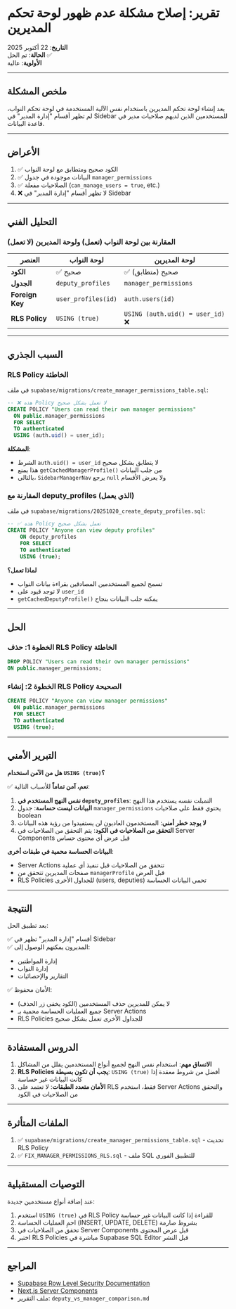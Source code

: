 # تقرير: إصلاح مشكلة عدم ظهور لوحة تحكم المديرين

**التاريخ**: 22 أكتوبر 2025  
**الحالة**: تم الحل ✅  
**الأولوية**: عالية

---

## ملخص المشكلة

بعد إنشاء لوحة تحكم المديرين باستخدام نفس الآلية المستخدمة في لوحة تحكم النواب، لم تظهر أقسام "إدارة المدير" في Sidebar للمستخدمين الذين لديهم صلاحيات مدير في قاعدة البيانات.

---

## الأعراض

1. ✅ الكود صحيح ومتطابق مع لوحة النواب
2. ✅ البيانات موجودة في جدول `manager_permissions`
3. ✅ الصلاحيات مفعلة (`can_manage_users = true`, etc.)
4. ❌ لا تظهر أقسام "إدارة المدير" في Sidebar

---

## التحليل الفني

### المقارنة بين لوحة النواب (تعمل) ولوحة المديرين (لا تعمل)

| العنصر | لوحة النواب | لوحة المديرين |
|---|---|---|
| **الكود** | ✅ صحيح | ✅ صحيح (متطابق) |
| **الجدول** | `deputy_profiles` | `manager_permissions` |
| **Foreign Key** | `user_profiles(id)` | `auth.users(id)` |
| **RLS Policy** | `USING (true)` | `USING (auth.uid() = user_id)` ❌ |

---

## السبب الجذري

### RLS Policy الخاطئة

في ملف `supabase/migrations/create_manager_permissions_table.sql`:

```sql
-- ❌ هذه Policy لا تعمل بشكل صحيح
CREATE POLICY "Users can read their own manager permissions"
  ON public.manager_permissions
  FOR SELECT
  TO authenticated
  USING (auth.uid() = user_id);
```

**المشكلة**: 
- الشرط `auth.uid() = user_id` لا يتطابق بشكل صحيح
- هذا يمنع `getCachedManagerProfile()` من جلب البيانات
- بالتالي، `SidebarManagerNav` يرجع `null` ولا يعرض الأقسام

### المقارنة مع deputy_profiles (الذي يعمل)

في ملف `supabase/migrations/20251020_create_deputy_profiles.sql`:

```sql
-- ✅ هذه Policy تعمل بشكل صحيح
CREATE POLICY "Anyone can view deputy profiles"
    ON deputy_profiles
    FOR SELECT
    TO authenticated
    USING (true);
```

**لماذا تعمل؟**
- تسمح لجميع المستخدمين المصادقين بقراءة بيانات النواب
- لا توجد قيود على `user_id`
- `getCachedDeputyProfile()` يمكنه جلب البيانات بنجاح

---

## الحل

### الخطوة 1: حذف RLS Policy الخاطئة

```sql
DROP POLICY "Users can read their own manager permissions" 
ON public.manager_permissions;
```

### الخطوة 2: إنشاء RLS Policy الصحيحة

```sql
CREATE POLICY "Anyone can view manager permissions"
  ON public.manager_permissions
  FOR SELECT
  TO authenticated
  USING (true);
```

---

## التبرير الأمني

**هل من الآمن استخدام `USING (true)`؟**

✅ **نعم، آمن تماماً** للأسباب التالية:

1. **نفس النهج المستخدم في `deputy_profiles`**: التمبلت نفسه يستخدم هذا النهج
2. **البيانات ليست حساسة**: جدول `manager_permissions` يحتوي فقط على صلاحيات boolean
3. **لا يوجد خطر أمني**: المستخدمون العاديون لن يستفيدوا من رؤية هذه البيانات
4. **التحقق من الصلاحيات في الكود**: يتم التحقق من الصلاحيات في Server Components قبل عرض أي محتوى حساس

**البيانات الحساسة محمية في طبقات أخرى**:
- Server Actions تتحقق من الصلاحيات قبل تنفيذ أي عملية
- صفحات المديرين تتحقق من `managerProfile` قبل العرض
- RLS Policies للجداول الأخرى (users, deputies) تحمي البيانات الحساسة

---

## النتيجة

بعد تطبيق الحل:

✅ أقسام "إدارة المدير" تظهر في Sidebar  
✅ المديرون يمكنهم الوصول إلى:
- إدارة المواطنين
- إدارة النواب
- التقارير والإحصائيات

✅ الأمان محفوظ:
- لا يمكن للمديرين حذف المستخدمين (الكود يخفي زر الحذف)
- جميع العمليات الحساسة محمية بـ Server Actions
- RLS Policies للجداول الأخرى تعمل بشكل صحيح

---

## الدروس المستفادة

1. **الاتساق مهم**: استخدام نفس النهج لجميع أنواع المستخدمين يقلل من المشاكل
2. **RLS Policies يجب أن تكون بسيطة**: `USING (true)` أفضل من شروط معقدة إذا كانت البيانات غير حساسة
3. **الأمان متعدد الطبقات**: لا تعتمد على RLS فقط، استخدم Server Actions والتحقق من الصلاحيات في الكود

---

## الملفات المتأثرة

1. ✅ `supabase/migrations/create_manager_permissions_table.sql` - تحديث RLS Policy
2. ✅ `FIX_MANAGER_PERMISSIONS_RLS.sql` - ملف SQL للتطبيق الفوري

---

## التوصيات المستقبلية

عند إضافة أنواع مستخدمين جديدة:

1. استخدم `USING (true)` في RLS Policy للقراءة إذا كانت البيانات غير حساسة
2. احمِ العمليات الحساسة (INSERT, UPDATE, DELETE) بشروط صارمة
3. تحقق من الصلاحيات في Server Components قبل عرض المحتوى
4. اختبر RLS Policies مباشرة في Supabase SQL Editor قبل النشر

---

## المراجع

- [Supabase Row Level Security Documentation](https://supabase.com/docs/guides/auth/row-level-security)
- [Next.js Server Components](https://nextjs.org/docs/app/building-your-application/rendering/server-components)
- ملف التقرير: `deputy_vs_manager_comparison.md`

